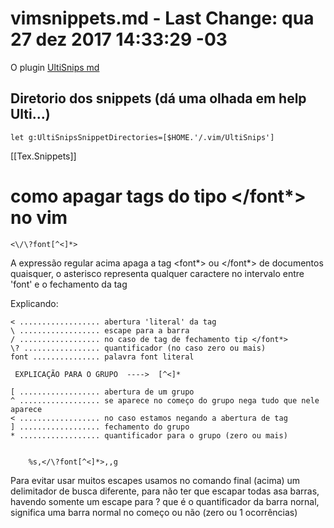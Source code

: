 # vimsnippets.md  - Last Change: qua 27 dez 2017 14:33:29 -03

O plugin [UltiSnips md](UltiSnips.md)

## Diretorio dos snippets (dá uma olhada em help Ulti...)

    let g:UltiSnipsSnippetDirectories=[$HOME.'/.vim/UltiSnips']

[[Tex.Snippets]]


# como apagar tags do tipo </font*> no vim

    <\/\?font[^<]*>

A expressão regular acima apaga a tag <font*> ou </font*>
de documentos quaisquer, o asterisco representa qualquer caractere
no intervalo entre 'font' e o fechamento da tag

Explicando:

    < .................. abertura 'literal' da tag
    \ .................. escape para a barra
    / .................. no caso de tag de fechamento tip </font*>
    \? ................. quantificador (no caso zero ou mais)
    font ............... palavra font literal

     EXPLICAÇÃO PARA O GRUPO  ---->  [^<]*

    [ .................. abertura de um grupo
    ^ .................. se aparece no começo do grupo nega tudo que nele aparece
    < .................. no caso estamos negando a abertura de tag
    ] .................. fechamento do grupo
    * .................. quantificador para o grupo (zero ou mais)


		%s,</\?font[^<]*>,,g

Para evitar usar muitos escapes usamos no comando final (acima) um delimitador
de busca diferente, para não ter que escapar todas asa barras, havendo somente
um escape para \? que é o quantificador da barra nornal, significa uma barra
normal no começo ou não (zero ou 1 ocorrências)

